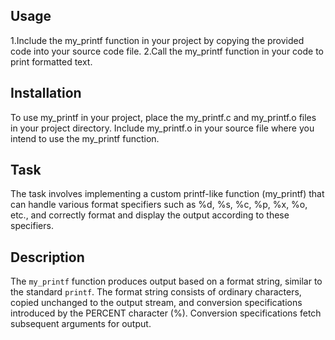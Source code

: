 
 ## Usage 
 1.Include the my_printf function in your project by copying the provided code into your source code file.
 2.Call the my_printf function in your code to print formatted text.
 ## Installation
 To use my_printf in your project, place the my_printf.c and my_printf.о  files in your project directory. Include my_printf.о  in your source file where you intend to use the my_printf function.
 ## Task
 The task involves implementing a custom printf-like function (my_printf) that can handle various format specifiers such as %d, %s, %c, %p, %x, %o, etc., and correctly format and display the output according to these specifiers.
 ## Description
 The `my_printf` function produces output based on a format string, similar to the standard `printf`. The format string consists of ordinary characters, copied unchanged to the output stream, and conversion specifications introduced by the PERCENT character (%). Conversion specifications fetch subsequent arguments for output.
